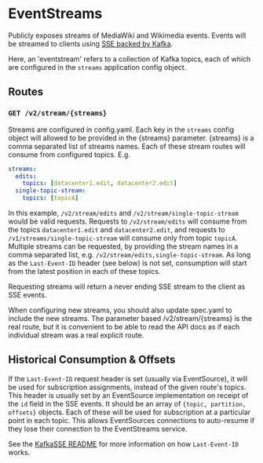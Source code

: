 # EventStreams

Publicly exposes streams of MediaWiki and Wikimedia events.  Events will
be streamed to clients using [SSE backed by Kafka](https://github.com/wikimedia/kafkasse).

Here, an 'eventstream' refers to a collection of Kafka topics, each of which are configured
in the `streams` application config object.


## Routes

### `GET /v2/stream/{streams}`

Streams are configured in config.yaml.  Each key in the `streams` config object will allowed
to be provided in the {streams} parameter.  {streams} is a comma separated list of streams names.
Each of these stream routes will consume from configured topics.  E.g.

```yaml
streams:
  edits:
    topics: [datacenter1.edit, datacenter2.edit]
  single-topic-stream:
    topics: [topicA]
```

In this example, `/v2/stream/edits` and `/v2/stream/single-topic-stream` would be valid requests.
Requests to `/v2/stream/edits` will consume from the topics `datacenter1.edit` and
`datacenter2.edit`, and requests to `/v1/streams/single-topic-stream` will consume only from topic
`topicA`. Multiple streams can be requested, by providing the stream names in a comma separated list,
e.g. `/v2/stream/edits,single-topic-stream`.  As long as the `Last-Event-ID` header
(see below) is not set, consumption will start from the latest position in each of these topics.

Requesting streams will return a never ending SSE stream to the client as SSE events.

When configuring new streams, you should also update spec.yaml to include the new streams.
The parameter based /v2/stream/{streams} is the real route, but it is convenient to be able
to read the API docs as if each individual stream was a real explicit route.


## Historical Consumption & Offsets
If the `Last-Event-ID` request header is set (usually via EventSource), it will be used for
subscription assignments, instead of the given route's topics.  This header is usually set by an
EventSource implementation on receipt of the `id` field in the SSE events.
It should be an array of `{topic, partition, offsets}` objects.  Each of these will be used for
subscription at a particular point in each topic.  This allows EventSources connections
to auto-resume if they lose their connection to the EventStreams service.

See the [KafkaSSE README](https://github.com/wikimedia/kafkasse#kafkasse) for more information on
how `Last-Event-ID` works.
